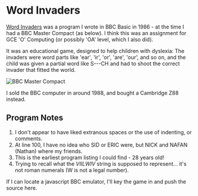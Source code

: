 # Word Invaders

[Word Invaders](https://raw2.github.com/rm-hull/nostalgia/master/word-invaders/word-invaders.pdf) 
was a program I wrote in BBC Basic in 1986 - at the time I had a BBC Master
Compact (as below). I think this was an assignment for GCE 'O' Computing (or possibly 'OA' 
level, which I also did). 

It was an educational game, designed to help children with dyslexia: The invaders were word
parts like 'ear', 'ir', 'or', 'are', 'our', and so on, and the child was given a 
partial word like S---CH and had to shoot the correct invader that fitted the world.

![BBC Master Compact](http://www.mjpye.org.uk/images/other/masterc.jpg)

I sold the BBC computer in around 1988, and bought a Cambridge Z88 instead.

## Program Notes

1. I don't appear to have liked extranous spaces or the use of indenting, or comments.
2. At line 100, I have no idea who SID or ERIC were, but NICK and NAFAN (Nathan)
   where my friends.
3. This is the earliest program listing I could find - 28 years old!
4. Trying to recall what the *VIILWIV* string is supposed to represent... it's not
   roman numerals (W is not a legal number).

If I can locate a javascript BBC emulator, I'll key the game in and push the source
here.
